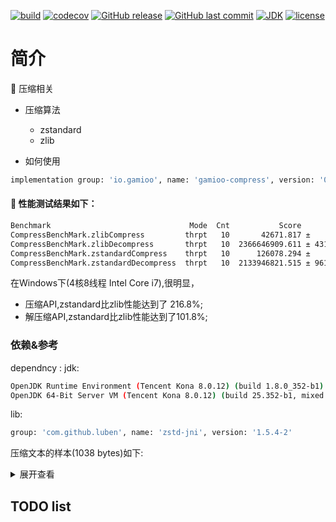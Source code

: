 [![build](https://github.com/jiangguilong2000/gamioo-navigation/actions/workflows/gradle.yml/badge.svg)](https://github.com/jiangguilong2000/gamioo-navigation/actions/workflows/gradle.yml)
[![codecov](https://codecov.io/gh/jiangguilong2000/gamioo-navigation/branch/main/graph/badge.svg?token=QBSoQmUNnn)](https://codecov.io/gh/jiangguilong2000/gamioo-navigation)
[![GitHub release](https://img.shields.io/github/release/jiangguilong2000/gamioo-navigation.svg)](https://github.com/jiangguilong2000/gamioo-navigation/releases)
[![GitHub last commit](https://img.shields.io/github/last-commit/jiangguilong2000/gamioo-navigation.svg?style=flat-square)](https://github.com/jiangguilong2000/gamioo-navigation/commits)
[![JDK](https://img.shields.io/badge/JDK-1.8%2B-green.svg)](https://www.oracle.com/technetwork/java/javase/downloads/index.html)
[![license](https://img.shields.io/badge/license-MulanPSL-blue)](http://license.coscl.org.cn/MulanPSL)

# 简介

📌 压缩相关

* 压缩算法
    * zstandard
    * zlib

* 如何使用

```bash
implementation group: 'io.gamioo', name: 'gamioo-compress', version: '0.2.11'
```

#### 📄 性能测试结果如下：

```bash
Benchmark                               Mode  Cnt           Score          Error  Units
CompressBenchMark.zlibCompress         thrpt   10       42671.817 ±     2112.154  ops/s
CompressBenchMark.zlibDecompress       thrpt   10  2366646909.611 ± 43144539.607  ops/s
CompressBenchMark.zstandardCompress    thrpt   10      126078.294 ±    10863.591  ops/s
CompressBenchMark.zstandardDecompress  thrpt   10  2133946821.515 ± 96154271.597  ops/s
```

在Windows下(4核8线程 Intel Core i7),很明显，

- 压缩API,zstandard比zlib性能达到了 216.8%;
- 解压缩API,zstandard比zlib性能达到了101.8%;

### 依赖&参考

dependncy :
jdk:

```bash
OpenJDK Runtime Environment (Tencent Kona 8.0.12) (build 1.8.0_352-b1)
OpenJDK 64-Bit Server VM (Tencent Kona 8.0.12) (build 25.352-b1, mixed mode, sharing)
```

lib:

```bash
group: 'com.github.luben', name: 'zstd-jni', version: '1.5.4-2'
```

压缩文本的样本(1038 bytes)如下:
<details>
<summary>展开查看</summary>
<pre><code>
{code {
  flag: 1
  id: 1
}
tableId: 936940
ownerId: 143566
createId: 143566
roomTemplateId: 4
configTemplateId: 1101
entryDTO {
  key: 1
  value: 3
}
entryDTO {
  key: 201
  value: 0
}
entryDTO {
  key: 202
  value: 0
}
entryDTO {
  key: 204
  value: 1
}
entryDTO {
  key: 4
  value: 6
}
entryDTO {
  key: 203
  value: 0
}
playerDTO {
  playerDTO {
    id: 143566
    name: "King\345\274\272"
    gender: 1
    icon: "http://thirdwx.qlogo.cn/mmopen/vi_32/Q0j4TwGTfTLLMzUbUh9ic7fQlhibCCLnibAIAP838Xge2cmFcStdEaWLL4UdLrgzhZsxrcsYxgJLsDR39vPsfjLibw/132"
    city: "\345\256\201\346\263\242\345\270\202"
    ip: "39.188.248.167"
    longitude: "0.0"
    latitude: "0.0"
    position: 0
    ready: false
    online: true
    totalPoint: 0.0
    lastEnterTime: 1595855143603
    win: 0
    lose: 0
    type: 1
  }
  sitDownPosition: 0
  remain: 0
  score: 0
  daoNum: 0.0
  totalDaoNum: 0.0
  rank: 0
}
clubId: 0
status: 0
sitDownPosition: 0
kingBormPokerDTO {
  id: 143566
}
}
</code></pre>
</details>

## TODO list

